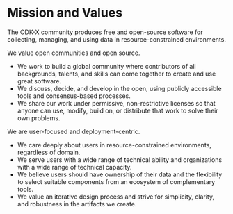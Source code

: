 # Mission and Values

The ODK-X community produces free and open-source software for collecting, managing, and using data in resource-constrained environments.

We value open communities and open source.

* We work to build a global community where contributors of all backgrounds, talents, and skills can come together to create and use great software.
* We discuss, decide, and develop in the open, using publicly accessible tools and consensus-based processes.
* We share our work under permissive, non-restrictive licenses so that anyone can use, modify, build on, or distribute that work to solve their own problems.

We are user-focused and deployment-centric.

* We care deeply about users in resource-constrained environments, regardless of domain.
* We serve users with a wide range of technical ability and organizations with a wide range of technical capacity.
* We believe users should have ownership of their data and the flexibility to select suitable components from an ecosystem of complementary tools.
* We value an iterative design process and strive for simplicity, clarity, and robustness in the artifacts we create. 
